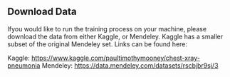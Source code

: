 ## Download Data

Ifyou would like to run the training process on your machine, please download the data from either Kaggle, or Mendeley. Kaggle has a smaller subset of the original Mendeley set. Links can be found here:


Kaggle: https://www.kaggle.com/paultimothymooney/chest-xray-pneumonia
Mendeley: https://data.mendeley.com/datasets/rscbjbr9sj/3